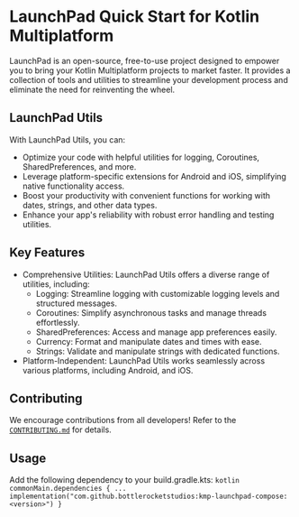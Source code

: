 # LaunchPad Quick Start for Kotlin Multiplatform

LaunchPad is an open-source, free-to-use project designed to empower you to bring your Kotlin Multiplatform projects to market faster. It provides a collection of tools and utilities to streamline your development process and eliminate the need for
reinventing the wheel.

## LaunchPad Utils
With LaunchPad Utils, you can:

- Optimize your code with helpful utilities for logging, Coroutines, SharedPreferences, and more.
- Leverage platform-specific extensions for Android and iOS, simplifying native functionality access.
- Boost your productivity with convenient functions for working with dates, strings, and other data types.
- Enhance your app's reliability with robust error handling and testing utilities.

## Key Features
- Comprehensive Utilities: LaunchPad Utils offers a diverse range of utilities, including:
    - Logging: Streamline logging with customizable logging levels and structured messages.
    - Coroutines: Simplify asynchronous tasks and manage threads effortlessly.
    - SharedPreferences: Access and manage app preferences easily.
    - Currency: Format and manipulate dates and times with ease.
    - Strings: Validate and manipulate strings with dedicated functions.
- Platform-Independent: LaunchPad Utils works seamlessly across various platforms, including Android, and iOS.

## Contributing
We encourage contributions from all developers! Refer to the  [`CONTRIBUTING.md`](./CONTRIBUTING.md) for details.

## Usage
Add the following dependency to your build.gradle.kts:
    ```kotlin
    commonMain.dependencies {
    ...
    implementation("com.github.bottlerocketstudios:kmp-launchpad-compose:<version>")
    }
    ``` 